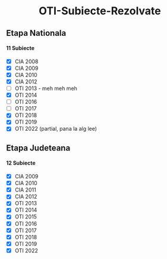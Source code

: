 <h1 align="center">OTI-Subiecte-Rezolvate</h1>

## Etapa Nationala
#### 11 Subiecte
- [X] CIA 2008
- [X] CIA 2009
- [X] CIA 2010
- [X] CIA 2012
- [ ] OTI 2013 - meh meh meh
- [X] OTI 2014
- [ ] OTI 2016
- [ ] OTI 2017
- [X] OTI 2018
- [X] OTI 2019
- [X] OTI 2022 (partial, pana la alg lee)

## Etapa Judeteana
#### 12 Subiecte
- [X] CIA 2009
- [X] CIA 2010
- [X] CIA 2011
- [X] CIA 2012
- [X] OTI 2013
- [X] OTI 2014
- [X] OTI 2015
- [X] OTI 2016
- [X] OTI 2017
- [X] OTI 2018
- [X] OTI 2019
- [X] OTI 2022
